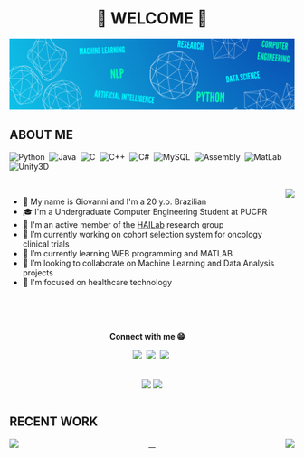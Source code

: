 <!--
**paivagio/paivagio** is a ✨ _special_ ✨ repository because its `README.md` (this file) appears on your GitHub profile.

Here are some ideas to get you started:
-->

<h1 align='center'><strong>🎉 WELCOME 🎉</strong></h1> 


<!--![Badge](https://img.shields.io/github/followers/paivagio) <img src="https://komarev.com/ghpvc/?username=paivagio"/>-->

![Banner](https://github.com/paivagio/paivagio/blob/main/BANNER%20LINKEDIN.png)

## ABOUT ME

![Python](https://img.shields.io/badge/Python-%237033AD?style=for-the-badge&logo=python&logoColor=white)&nbsp;
![Java](https://img.shields.io/badge/Java-%237033AD?style=for-the-badge&logo=java&logoColor=white)&nbsp;
![C](https://img.shields.io/badge/C-%237033AD?style=for-the-badge&logo=c&logoColor=white)&nbsp;
![C++](https://img.shields.io/badge/C%2B%2B-%237033AD?style=for-the-badge&logo=c%2B%2B&logoColor=white)&nbsp;
![C#](https://img.shields.io/badge/C%23-%237033AD?style=for-the-badge&logo=c-sharp&logoColor=white)&nbsp;
![MySQL](https://img.shields.io/badge/MySQL-%237033AD?style=for-the-badge&logo=mysql&logoColor=white)&nbsp;
![Assembly](https://img.shields.io/badge/Assembly-%237033AD?style=for-the-badge&logo=assembly&logoColor=white)&nbsp;
![MatLab](https://img.shields.io/badge/MatLab-%237033AD?style=for-the-badge&logo=matlab&logoColor=white)&nbsp;
![Unity3D](https://img.shields.io/badge/Unity-%237033AD?style=for-the-badge&logo=unity&logoColor=white)&nbsp;

<br/>

<img align='right' src="https://media.giphy.com/media/3o6Zt6ML6BklcajjsA/giphy.gif" height='280'/>

- 🖖 My name is Giovanni and I'm a 20 y.o. Brazilian
- 🎓 I'm a Undergraduate Computer Engineering Student at PUCPR
- 🥼 I'm an active member of the [HAILab](https://github.com/HAILab-PUCPR) research group
- 🔭 I’m currently working on cohort selection system for oncology clinical trials<br/>
- 🌱 I’m currently learning WEB programming and MATLAB<br/>
- 👯 I’m looking to collaborate on Machine Learning and Data Analysis projects<br/>
- 💙 I'm focused on healthcare technology

<br/>
<br/>
<br/>

<p align='center'><strong>Connect with me 😁</strong></p>

<div align='center'>
  <img src='https://img.shields.io/badge/instagram-%23E4405F?style=for-the-badge&logo=instagram&logoColor=white)](https://www.instagram.com/giovanni_paiva_/' align='center' />&nbsp;
  <img src='https://img.shields.io/badge/linkedin-%230077B5?style=for-the-badge&logo=linkedin&logoColor=white)](https://www.linkedin.com/in/giovannipaiva/' align='center' />&nbsp;
  <img src='https://img.shields.io/badge/discord-%237289d9?style=for-the-badge&logo=discord&logoColor=white)](https://discordapp.com/users/256154442309566465/' align='center' />&nbsp;
</div>

<!--
[![Instagram](https://img.shields.io/badge/instagram-%23E4405F?style=for-the-badge&logo=instagram&logoColor=white)](https://www.instagram.com/giovanni_paiva_/)&nbsp;
[![Linkedin](https://img.shields.io/badge/linkedin-%230077B5?style=for-the-badge&logo=linkedin&logoColor=white)](https://www.linkedin.com/in/giovannipaiva/)&nbsp;
[![Discord](https://img.shields.io/badge/discord-%237289d9?style=for-the-badge&logo=discord&logoColor=white)](https://discordapp.com/users/256154442309566465/)&nbsp;
-->

<br/>
<br/>

<div align="center"> 
  <img height="167em" align="center" src="https://github-readme-stats.vercel.app/api?username=paivagio&show_icons=true&theme=midnight-purple&include_all_commits=true&count_private=true"/>
   <img height="167em" align="center" src="https://github-readme-stats.vercel.app/api/top-langs/?username=paivagio&layout=compact&theme=midnight-purple&exclude_repo=CliNTREc-Interface"/>
</div> 

<br/>

## RECENT WORK


<div align="center"> 
  <a href='https://github.com/paivagio/CliNTREc'>
    <img align="left" src="https://github-readme-stats.vercel.app/api/pin/?username=paivagio&repo=CliNTREc&theme=midnight-purple"/>&nbsp;
  </a>
  <a href='https://github.com/paivagio/Roots'>
    <img align="right" src="https://github-readme-stats.vercel.app/api/pin/?username=paivagio&repo=Roots&theme=midnight-purple"/>&nbsp;
  </a>
</div> 


<!--
[![Readme Card](https://github-readme-stats.vercel.app/api/pin/?username=paivagio&repo=CliNTREc&theme=midnight-purple)](https://github.com/paivagio/CliNTREc)&nbsp;
[![Readme Card](https://github-readme-stats.vercel.app/api/pin/?username=paivagio&repo=CliNTREc-Interface&theme=midnight-purple)](https://github.com/paivagio/CliNTREc-Interface)&nbsp;
-->
